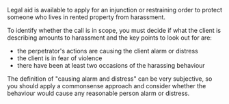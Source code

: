 Legal aid is available to apply for an injunction or restraining order to protect someone who lives in rented property from harassment. 

To identify whether the call is in scope, you must decide if what the client is describing amounts to harassment and the key points to look out for are:

* the perpetrator's actions are causing the client alarm or distress
* the client is in fear of violence
* there have been at least two occasions of the harassing behaviour

The definition of "causing alarm and distress" can be very subjective, so you should apply a commonsense approach and consider whether the behaviour would cause any reasonable person alarm or distress. 

